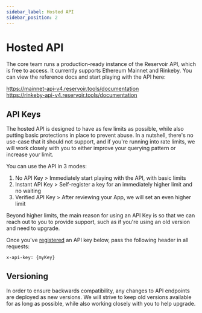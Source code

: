 ```yaml
---
sidebar_label: Hosted API
sidebar_position: 2
---
```


# Hosted API

The core team runs a production-ready instance of the Reservoir API, which is free to access. It currently supports Ethereum Mainnet and Rinkeby. You can view the reference docs and start playing with the API here:

https://mainnet-api-v4.reservoir.tools/documentation  
https://rinkeby-api-v4.reservoir.tools/documentation

## API Keys 

The hosted API is designed to have as few limits as possible, while also putting basic protections in place to prevent abuse. In a nutshell, there's no use-case that it should not support, and if you're running into rate limits, we will work closely with you to either improve your querying pattern or increase your limit.

You can use the API in 3 modes:

1) No API Key > Immediately start playing with the API, with basic limits  
2) Instant API Key > Self-register a key for an immediately higher limit and no waiting  
3) Verified API Key > After reviewing your App, we will set an even higher limit

Beyond higher limits, the main reason for using an API Key is so that we can reach out to you to provide support, such as if you're using an old version and need to upgrade.

Once you've [registered](https://mainnet-api-v4.reservoir.tools/documentation#/apikeys/postApikey) an API key below, pass the following header in all requests:

```
x-api-key: {myKey}
```

## Versioning

In order to ensure backwards compatibility, any changes to API endpoints are deployed as new versions. We will strive to keep old versions available for as long as possible, while also working closely with you to help upgrade.

